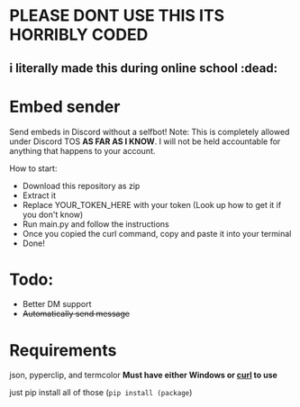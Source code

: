 # PLEASE DONT USE THIS ITS HORRIBLY CODED
## i literally made this during online school :dead:

# Embed sender
Send embeds in Discord without a selfbot!
Note: This is completely allowed under Discord TOS **AS FAR AS I KNOW**. I will not be held accountable for anything that happens to your account.

How to start:

- Download this repository as zip
- Extract it
- Replace YOUR_TOKEN_HERE with your token (Look up how to get it if you don't know)
- Run main.py and follow the instructions
- Once you copied the curl command, copy and paste it into your terminal
- Done!

# Todo:
- Better DM support
- ~~Automatically send message~~


# Requirements
json, pyperclip, and termcolor
**Must have either Windows or [curl](https://curl.se/) to use**

just pip install all of those (`pip install (package`)
